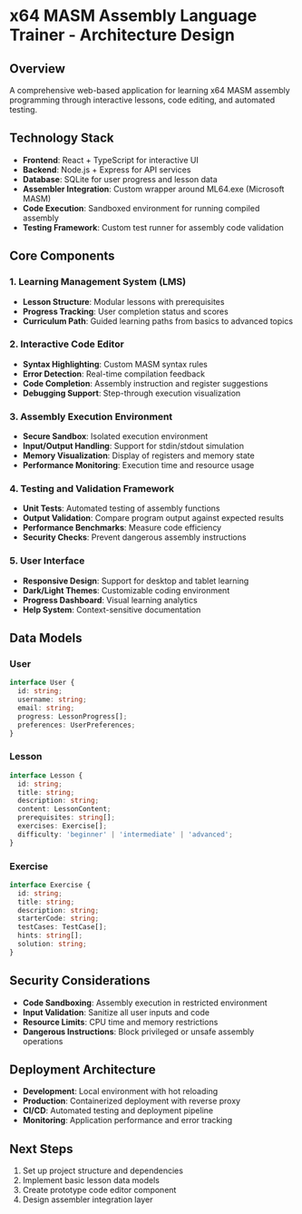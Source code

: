 # x64 MASM Assembly Language Trainer - Architecture Design

## Overview
A comprehensive web-based application for learning x64 MASM assembly programming through interactive lessons, code editing, and automated testing.

## Technology Stack
- **Frontend**: React + TypeScript for interactive UI
- **Backend**: Node.js + Express for API services
- **Database**: SQLite for user progress and lesson data
- **Assembler Integration**: Custom wrapper around ML64.exe (Microsoft MASM)
- **Code Execution**: Sandboxed environment for running compiled assembly
- **Testing Framework**: Custom test runner for assembly code validation

## Core Components

### 1. Learning Management System (LMS)
- **Lesson Structure**: Modular lessons with prerequisites
- **Progress Tracking**: User completion status and scores
- **Curriculum Path**: Guided learning paths from basics to advanced topics

### 2. Interactive Code Editor
- **Syntax Highlighting**: Custom MASM syntax rules
- **Error Detection**: Real-time compilation feedback
- **Code Completion**: Assembly instruction and register suggestions
- **Debugging Support**: Step-through execution visualization

### 3. Assembly Execution Environment
- **Secure Sandbox**: Isolated execution environment
- **Input/Output Handling**: Support for stdin/stdout simulation
- **Memory Visualization**: Display of registers and memory state
- **Performance Monitoring**: Execution time and resource usage

### 4. Testing and Validation Framework
- **Unit Tests**: Automated testing of assembly functions
- **Output Validation**: Compare program output against expected results
- **Performance Benchmarks**: Measure code efficiency
- **Security Checks**: Prevent dangerous assembly instructions

### 5. User Interface
- **Responsive Design**: Support for desktop and tablet learning
- **Dark/Light Themes**: Customizable coding environment
- **Progress Dashboard**: Visual learning analytics
- **Help System**: Context-sensitive documentation

## Data Models

### User
```typescript
interface User {
  id: string;
  username: string;
  email: string;
  progress: LessonProgress[];
  preferences: UserPreferences;
}
```

### Lesson
```typescript
interface Lesson {
  id: string;
  title: string;
  description: string;
  content: LessonContent;
  prerequisites: string[];
  exercises: Exercise[];
  difficulty: 'beginner' | 'intermediate' | 'advanced';
}
```

### Exercise
```typescript
interface Exercise {
  id: string;
  title: string;
  description: string;
  starterCode: string;
  testCases: TestCase[];
  hints: string[];
  solution: string;
}
```

## Security Considerations
- **Code Sandboxing**: Assembly execution in restricted environment
- **Input Validation**: Sanitize all user inputs and code
- **Resource Limits**: CPU time and memory restrictions
- **Dangerous Instructions**: Block privileged or unsafe assembly operations

## Deployment Architecture
- **Development**: Local environment with hot reloading
- **Production**: Containerized deployment with reverse proxy
- **CI/CD**: Automated testing and deployment pipeline
- **Monitoring**: Application performance and error tracking

## Next Steps
1. Set up project structure and dependencies
2. Implement basic lesson data models
3. Create prototype code editor component
4. Design assembler integration layer
